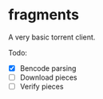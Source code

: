 # fragments

A very basic torrent client.

Todo:
- [x] Bencode parsing
- [ ] Download pieces
- [ ] Verify pieces
